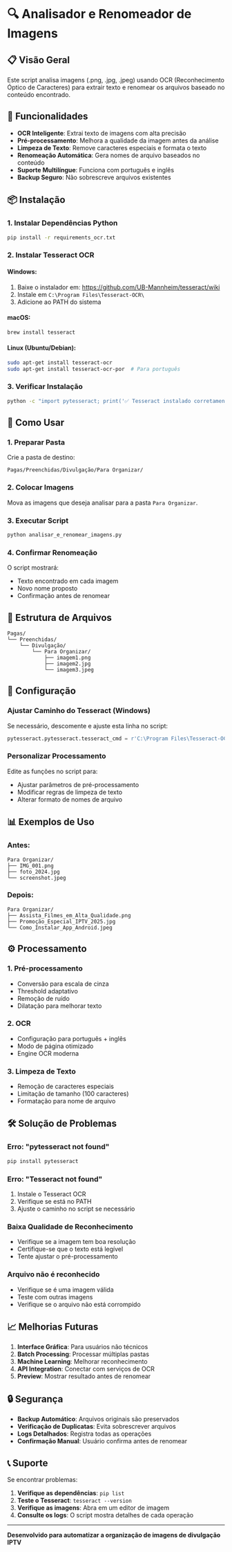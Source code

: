 # 🔍 Analisador e Renomeador de Imagens

## 📋 Visão Geral

Este script analisa imagens (.png, .jpg, .jpeg) usando OCR (Reconhecimento Óptico de Caracteres) para extrair texto e renomear os arquivos baseado no conteúdo encontrado.

## 🎯 Funcionalidades

- **OCR Inteligente**: Extrai texto de imagens com alta precisão
- **Pré-processamento**: Melhora a qualidade da imagem antes da análise
- **Limpeza de Texto**: Remove caracteres especiais e formata o texto
- **Renomeação Automática**: Gera nomes de arquivo baseados no conteúdo
- **Suporte Multilíngue**: Funciona com português e inglês
- **Backup Seguro**: Não sobrescreve arquivos existentes

## 📦 Instalação

### 1. Instalar Dependências Python

```bash
pip install -r requirements_ocr.txt
```

### 2. Instalar Tesseract OCR

#### Windows:
1. Baixe o instalador em: https://github.com/UB-Mannheim/tesseract/wiki
2. Instale em `C:\Program Files\Tesseract-OCR\`
3. Adicione ao PATH do sistema

#### macOS:
```bash
brew install tesseract
```

#### Linux (Ubuntu/Debian):
```bash
sudo apt-get install tesseract-ocr
sudo apt-get install tesseract-ocr-por  # Para português
```

### 3. Verificar Instalação

```bash
python -c "import pytesseract; print('✅ Tesseract instalado corretamente')"
```

## 🚀 Como Usar

### 1. Preparar Pasta

Crie a pasta de destino:
```
Pagas/Preenchidas/Divulgação/Para Organizar/
```

### 2. Colocar Imagens

Mova as imagens que deseja analisar para a pasta `Para Organizar`.

### 3. Executar Script

```bash
python analisar_e_renomear_imagens.py
```

### 4. Confirmar Renomeação

O script mostrará:
- Texto encontrado em cada imagem
- Novo nome proposto
- Confirmação antes de renomear

## 📁 Estrutura de Arquivos

```
Pagas/
└── Preenchidas/
    └── Divulgação/
        └── Para Organizar/
            ├── imagem1.png
            ├── imagem2.jpg
            └── imagem3.jpeg
```

## 🔧 Configuração

### Ajustar Caminho do Tesseract (Windows)

Se necessário, descomente e ajuste esta linha no script:

```python
pytesseract.pytesseract.tesseract_cmd = r'C:\Program Files\Tesseract-OCR\tesseract.exe'
```

### Personalizar Processamento

Edite as funções no script para:
- Ajustar parâmetros de pré-processamento
- Modificar regras de limpeza de texto
- Alterar formato de nomes de arquivo

## 📊 Exemplos de Uso

### Antes:
```
Para Organizar/
├── IMG_001.png
├── foto_2024.jpg
└── screenshot.jpeg
```

### Depois:
```
Para Organizar/
├── Assista_Filmes_em_Alta_Qualidade.png
├── Promoção_Especial_IPTV_2025.jpg
└── Como_Instalar_App_Android.jpeg
```

## ⚙️ Processamento

### 1. Pré-processamento
- Conversão para escala de cinza
- Threshold adaptativo
- Remoção de ruído
- Dilatação para melhorar texto

### 2. OCR
- Configuração para português + inglês
- Modo de página otimizado
- Engine OCR moderna

### 3. Limpeza de Texto
- Remoção de caracteres especiais
- Limitação de tamanho (100 caracteres)
- Formatação para nome de arquivo

## 🛠️ Solução de Problemas

### Erro: "pytesseract not found"
```bash
pip install pytesseract
```

### Erro: "Tesseract not found"
1. Instale o Tesseract OCR
2. Verifique se está no PATH
3. Ajuste o caminho no script se necessário

### Baixa Qualidade de Reconhecimento
- Verifique se a imagem tem boa resolução
- Certifique-se que o texto está legível
- Tente ajustar o pré-processamento

### Arquivo não é reconhecido
- Verifique se é uma imagem válida
- Teste com outras imagens
- Verifique se o arquivo não está corrompido

## 📈 Melhorias Futuras

1. **Interface Gráfica**: Para usuários não técnicos
2. **Batch Processing**: Processar múltiplas pastas
3. **Machine Learning**: Melhorar reconhecimento
4. **API Integration**: Conectar com serviços de OCR
5. **Preview**: Mostrar resultado antes de renomear

## 🔒 Segurança

- **Backup Automático**: Arquivos originais são preservados
- **Verificação de Duplicatas**: Evita sobrescrever arquivos
- **Logs Detalhados**: Registra todas as operações
- **Confirmação Manual**: Usuário confirma antes de renomear

## 📞 Suporte

Se encontrar problemas:

1. **Verifique as dependências**: `pip list`
2. **Teste o Tesseract**: `tesseract --version`
3. **Verifique as imagens**: Abra em um editor de imagem
4. **Consulte os logs**: O script mostra detalhes de cada operação

---

**Desenvolvido para automatizar a organização de imagens de divulgação IPTV** 